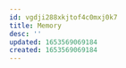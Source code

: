 ```yaml
---
id: vgdji288xkjtof4c0mxj0k7
title: Memory
desc: ''
updated: 1653569069184
created: 1653569069184
---
```


